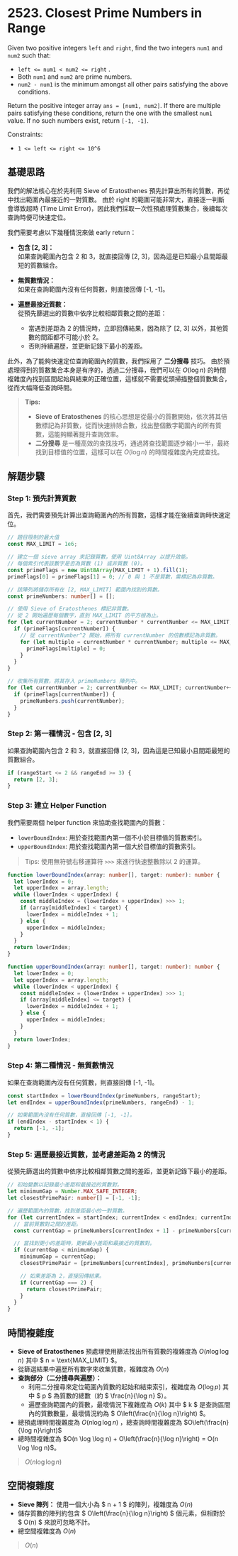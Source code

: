 # 2523. Closest Prime Numbers in Range

Given two positive integers `left` and `right`, find the two integers `num1` and `num2` such that:

- `left <= num1 < num2 <= right` .
- Both `num1` and `num2` are prime numbers.
- `num2 - num1` is the minimum amongst all other pairs satisfying the above conditions.

Return the positive integer array `ans = [num1, num2]`. 
If there are multiple pairs satisfying these conditions, return the one with the smallest `num1` value. 
If no such numbers exist, return `[-1, -1]`.

Constraints:

- `1 <= left <= right <= 10^6`

## 基礎思路

我們的解法核心在於先利用 Sieve of Eratosthenes 預先計算出所有的質數，再從中找出範圍內最接近的一對質數。
由於 right 的範圍可能非常大，直接逐一判斷會導致超時 (Time Limit Error)，因此我們採取一次性預處理質數集合，後續每次查詢時便可快速定位。

我們需要考慮以下幾種情況來做 early return：

- **包含 [2, 3]：**  
  如果查詢範圍內包含 2 和 3，就直接回傳 [2, 3]，因為這是已知最小且間距最短的質數組合。

- **無質數情況：**  
  如果在查詢範圍內沒有任何質數，則直接回傳 [-1, -1]。

- **遍歷最接近質數：**  
  從預先篩選出的質數中依序比較相鄰質數之間的差距：
    - 當遇到差距為 2 的情況時，立即回傳結果，因為除了 [2, 3] 以外，其他質數的間距都不可能小於 2。
    - 否則持續遍歷，並更新記錄下最小的差距。

此外，為了能夠快速定位查詢範圍內的質數，我們採用了 **二分搜尋** 技巧。
由於預處理得到的質數集合本身是有序的，透過二分搜尋，我們可以在 $O(\log n)$ 的時間複雜度內找到區間起始與結束的正確位置，這樣就不需要從頭掃描整個質數集合，從而大幅降低查詢時間。

> **Tips:**  
> - **Sieve of Eratosthenes** 的核心思想是從最小的質數開始，依次將其倍數標記為非質數，從而快速排除合數，找出整個數字範圍內的所有質數，這能夠顯著提升查詢效率。
> - **二分搜尋** 是一種高效的查找技巧，通過將查找範圍逐步縮小一半，最終找到目標值的位置，這樣可以在 $O(\log n)$ 的時間複雜度內完成查找。

## 解題步驟

### Step 1: 預先計算質數

首先，我們需要預先計算出查詢範圍內的所有質數，這樣才能在後續查詢時快速定位。

```typescript
// 題目限制的最大值
const MAX_LIMIT = 1e6;

// 建立一個 sieve array 來記錄質數，使用 Uint8Array 以提升效能。
// 每個索引代表該數字是否為質數 (1) 或非質數 (0)。
const primeFlags = new Uint8Array(MAX_LIMIT + 1).fill(1);
primeFlags[0] = primeFlags[1] = 0; // 0 與 1 不是質數，需標記為非質數。

// 該陣列將儲存所有在 [2, MAX_LIMIT] 範圍內找到的質數。
const primeNumbers: number[] = [];

// 使用 Sieve of Eratosthenes 標記非質數。
// 從 2 開始遍歷每個數字，直到 MAX_LIMIT 的平方根為止。
for (let currentNumber = 2; currentNumber * currentNumber <= MAX_LIMIT; currentNumber++) {
  if (primeFlags[currentNumber]) {
    // 從 currentNumber^2 開始，將所有 currentNumber 的倍數標記為非質數。
    for (let multiple = currentNumber * currentNumber; multiple <= MAX_LIMIT; multiple += currentNumber) {
      primeFlags[multiple] = 0;
    }
  }
}

// 收集所有質數，將其存入 primeNumbers 陣列中。
for (let currentNumber = 2; currentNumber <= MAX_LIMIT; currentNumber++) {
  if (primeFlags[currentNumber]) {
    primeNumbers.push(currentNumber);
  }
}
```

### Step 2: 第一種情況 - 包含 [2, 3]

如果查詢範圍內包含 2 和 3，就直接回傳 [2, 3]，因為這是已知最小且間距最短的質數組合。

```typescript
if (rangeStart <= 2 && rangeEnd >= 3) {
  return [2, 3];
}
```

### Step 3: 建立 Helper Function

我們需要兩個 helper function 來協助查找範圍內的質數：
- `lowerBoundIndex`: 用於查找範圍內第一個不小於目標值的質數索引。
- `upperBoundIndex`: 用於查找範圍內第一個大於目標值的質數索引。

> Tips:
> 使用無符號右移運算符 `>>>` 來進行快速整數除以 2 的運算。

```typescript
function lowerBoundIndex(array: number[], target: number): number {
  let lowerIndex = 0;
  let upperIndex = array.length;
  while (lowerIndex < upperIndex) {
    const middleIndex = (lowerIndex + upperIndex) >>> 1;
    if (array[middleIndex] < target) {
      lowerIndex = middleIndex + 1;
    } else {
      upperIndex = middleIndex;
    }
  }
  return lowerIndex;
}

function upperBoundIndex(array: number[], target: number): number {
  let lowerIndex = 0;
  let upperIndex = array.length;
  while (lowerIndex < upperIndex) {
    const middleIndex = (lowerIndex + upperIndex) >>> 1;
    if (array[middleIndex] <= target) {
      lowerIndex = middleIndex + 1;
    } else {
      upperIndex = middleIndex;
    }
  }
  return lowerIndex;
}
```

### Step 4: 第二種情況 - 無質數情況

如果在查詢範圍內沒有任何質數，則直接回傳 [-1, -1]。

```typescript
const startIndex = lowerBoundIndex(primeNumbers, rangeStart);
let endIndex = upperBoundIndex(primeNumbers, rangeEnd) - 1;

// 如果範圍內沒有任何質數，直接回傳 [-1, -1]。
if (endIndex - startIndex < 1) {
  return [-1, -1];
}
```

### Step 5: 遍歷最接近質數，並考慮差距為 2 的情況

從預先篩選出的質數中依序比較相鄰質數之間的差距，並更新記錄下最小的差距。

```typescript
// 初始變數以記錄最小差距和最接近的質數對。
let minimumGap = Number.MAX_SAFE_INTEGER;
let closestPrimePair: number[] = [-1, -1];

// 遍歷範圍內的質數，找到差距最小的一對質數。
for (let currentIndex = startIndex; currentIndex < endIndex; currentIndex++) {
  // 當前質數對之間的差距。
  const currentGap = primeNumbers[currentIndex + 1] - primeNumbers[currentIndex];

  // 當找到更小的差距時，更新最小差距和最接近的質數對。
  if (currentGap < minimumGap) {
    minimumGap = currentGap;
    closestPrimePair = [primeNumbers[currentIndex], primeNumbers[currentIndex + 1]];

    // 如果差距為 2，直接回傳結果。
    if (currentGap === 2) {
      return closestPrimePair;
    }
  }
}
```

## 時間複雜度

- **Sieve of Eratosthenes** 預處理使用篩法找出所有質數的複雜度為 $O(n \log \log n)$ 其中 $ n = \text{MAX_LIMIT} $。
-  從篩選結果中遍歷所有數字來收集質數，複雜度為 $O(n)$
- **查詢部分（二分搜尋與遍歷）：**
    - 利用二分搜尋來定位範圍內質數的起始和結束索引，複雜度為 $O(\log p)$ 其中 $ p $ 為質數的總數（約 $ \frac{n}{\log n} $）。
    - 遍歷查詢範圍內的質數，最壞情況下複雜度為 $O(k)$ 其中 $ k $ 是查詢區間內的質數數量，最壞情況約為 $ O\left(\frac{n}{\log n}\right) $。
- 總預處理時間複雜度為 $O(n \log \log n)$ ，總查詢時間複雜度為 $O\left(\frac{n}{\log n}\right)$
- 總時間複雜度為 $O(n \log \log n) + O\left(\frac{n}{\log n}\right) = O(n \log \log n)$。

> $O(n \log \log n)$

## 空間複雜度

- **Sieve 陣列：** 使用一個大小為 $ n + 1 $ 的陣列，複雜度為 $O(n)$
- 儲存質數的陣列約包含 $ O\left(\frac{n}{\log n}\right) $ 個元素，但相對於 $ O(n) $ 來說可忽略不計。
- 總空間複雜度為 $O(n)$

> $O(n)$

